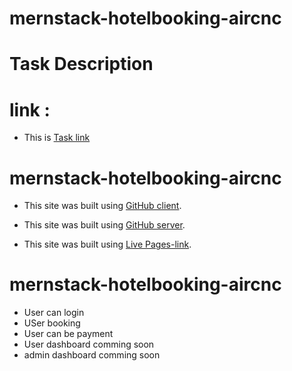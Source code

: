 # mernstack-hotelbooking-aircnc
# Task Description
# link : 
 - This is [Task link ](https://docs.google.com/document/d/1PvsJjRLSmk1CG3FJVgz3xVE2mNeIhD7hSmGZkOPFsNo/edit?usp=sharing)


# mernstack-hotelbooking-aircnc
- This site was built using [GitHub client](https://github.com/Shorifzaman/-aircnc-client).

- This site was built using [GitHub server](https://github.com/Shorifzaman/aircnc-server).

- This site was built using [Live Pages-link](https://econ49.netlify.app/).



# mernstack-hotelbooking-aircnc
- User can login
- USer booking
- User can be payment
- User dashboard comming soon
- admin dashboard comming soon
